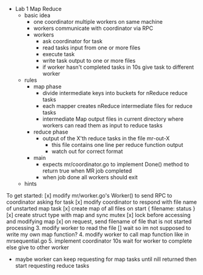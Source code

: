 - Lab 1 Map Reduce
	- basic idea
		- one coordinator multiple workers on same machine
		- workers communicate with coordinator via RPC
		- workers
			- ask coordinator for task
			- read tasks input from one or more files
			- execute task
			- write task output to one or more files
			- if worker hasn't completed tasks in 10s give task to different worker
	- rules
		- map phase
			- divide intermediate keys into buckets for nReduce reduce tasks
			- each mapper creates nReduce intermediate files for reduce tasks
			- intermediate Map output files in current directory where workers can read them as input to reduce tasks
		- reduce phase
			- output of the X'th reduce tasks in the file mr-out-X
				- this file contains one line per reduce function output
				- watch out for correct format
		- main
			- expects mr/coordinator.go to implement Done() method to return true when MR job completed
			- when job done all workers should exit
	- hints


To get started:
[x] modify mr/worker.go's Worker() to send RPC to coordinator asking for task
[x] modify coordinator to respond with file name of unstarted map task
	[x] create map of all files on start { filename: status }
	[x] create struct type with map and sync mutex
	[x] lock before accessing and modifying map
	[x] on request, send filename of file that is not started processing
3. modify worker to read the file
	[] wait so im not supposed to write my own map function?
4. modify worker to call map function like in mrsequential.go
5. implement coordinator 10s wait for worker to complete else give to other worker



- maybe worker can keep requesting for map tasks until nill returned then start requesting reduce tasks
